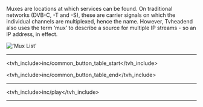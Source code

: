 Muxes are locations at which services can be found. On traditional 
networks (DVB-C, -T and -S), these are carrier signals on which the 
individual channels are multiplexed, hence the name. However, Tvheadend 
also uses the term ‘mux’ to describe a source for multiple IP 
streams - so an IP address, in effect.

!['Mux List'](static/img/doc/mpegts_mux/tab.png)

---

<tvh_include>inc/common_button_table_start</tvh_include>

<tvh_include>inc/common_button_table_end</tvh_include>

---

<tvh_include>inc/play</tvh_include>

---
